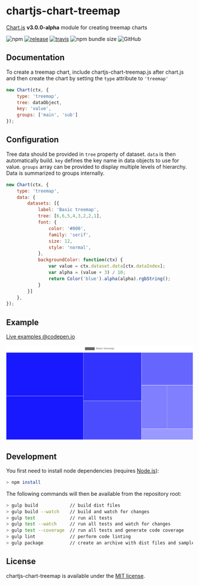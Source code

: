 # chartjs-chart-treemap

[Chart.js](https://www.chartjs.org/) **v3.0.0-alpha** module for creating treemap charts

![npm](https://img.shields.io/npm/v/chartjs-chart-treemap.svg) [![release](https://img.shields.io/github/release/kurkle/chartjs-chart-treemap.svg?style=flat-square)](https://github.com/kurkle/chartjs-chart-treemap/releases/latest) [![travis](https://img.shields.io/travis/kurkle/chartjs-chart-treemap.svg?style=flat-square&maxAge=60)](https://travis-ci.org/kurkle/chartjs-chart-treemap) ![npm bundle size](https://img.shields.io/bundlephobia/min/chartjs-chart-treemap.svg) ![GitHub](https://img.shields.io/github/license/kurkle/chartjs-chart-treemap.svg)

## Documentation

To create a treemap chart, include chartjs-chart-treemap.js after chart.js and then create the chart by setting the `type` attribute to `'treemap'`

```js
new Chart(ctx, {
    type: 'treemap',
    tree: dataObject,
    key: 'value',
    groups: ['main', 'sub']
});
```

## Configuration

Tree data should be provided in `tree` property of dataset. `data` is then automatically build. `key` defines the key name in data objects to use for value. `groups` array can be provided to display multiple levels of hierarchy.
Data is summarized to groups internally.

```js
new Chart(ctx, {
    type: 'treemap',
    data: {
        datasets: [{
            label: 'Basic treemap',
            tree: [6,6,5,4,3,2,2,1],
            font: {
                color: '#000',
                family: 'serif',
                size: 12,
                style: 'normal',
            },
            backgroundColor: function(ctx) {
                var value = ctx.dataset.data[ctx.dataIndex];
                var alpha = (value + 3) / 10;
                return Color('blue').alpha(alpha).rgbString();
            }
        }]
    },
});
```

## Example

[Live examples @codepen.io](https://codepen.io/kurkle/full/oNjXJwe)

![TreeMap Example Image](treemap.png)

## Development

You first need to install node dependencies  (requires [Node.js](https://nodejs.org/)):

```bash
> npm install
```

The following commands will then be available from the repository root:

```bash
> gulp build            // build dist files
> gulp build --watch    // build and watch for changes
> gulp test             // run all tests
> gulp test --watch     // run all tests and watch for changes
> gulp test --coverage  // run all tests and generate code coverage
> gulp lint             // perform code linting
> gulp package          // create an archive with dist files and samples
```

## License

chartjs-chart-treemap is available under the [MIT license](https://opensource.org/licenses/MIT).